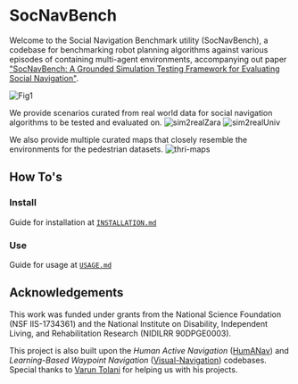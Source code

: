 # SocNavBench
Welcome to the Social Navigation Benchmark utility (SocNavBench), a codebase for benchmarking robot planning algorithms against various episodes of containing multi-agent environments, accompanying out paper ["SocNavBench: A Grounded Simulation Testing Framework for Evaluating Social Navigation"](http://www.cs.cmu.edu/~abhijatb/assets/THRI_SocNav_Benchmark.pdf).

![Fig1](https://docs.google.com/drawings/d/e/2PACX-1vRPmGkMcxBi5wiz_hLwWtsUPldot33-jR5lX6e_6EmsEAGa7nj-Yqpo5QWXWc7ldv-LbboF3HYHRQXp/pub?w=1074&h=563)


We provide scenarios curated from real world data for social navigation algorithms to be tested and evaluated on.
![sim2realZara](https://docs.google.com/drawings/d/e/2PACX-1vTFw2GQQJP6h0mQDCZd7K_tynSjt5wzN10UXFr-_pOZHzS5qpANNYBxHdqRUNdiWaBDH8WI_jClCDXK/pub?w=929&h=387)
![sim2realUniv](https://docs.google.com/drawings/d/e/2PACX-1vSOWwj_Yv6rtlSJwhyZRhgrGut9VfvnsReWrCASUWpvh3OpHvskig9VYgN5EZt6SHZzgG0g5xcejUw2/pub?w=929&h=387)

We also provide multiple curated maps that closely resemble the environments for the pedestrian datasets. 
![thri-maps](https://docs.google.com/drawings/d/e/2PACX-1vR4KzFmSbqlOCwd1dK6e9mc9ua4II2UFlvTv6rO8Bjg4C-ClFnu3J9HdpUmtP9Gb5PzcCEsWstYMxN0/pub?w=945&h=461)


## How To's
### Install
Guide for installation at [`INSTALLATION.md`](INSTALLATION.md)
### Use
Guide for usage at [`USAGE.md`](USAGE.md)

## Acknowledgements
This work was funded under grants from the National Science Foundation (NSF IIS-1734361) and the National Institute on Disability, Independent Living, and Rehabilitation Research (NIDILRR 90DPGE0003).

This project is also built upon the *Human Active Navigation* ([HumANav](https://github.com/vtolani95/HumANav-Release)) and *Learning-Based Waypoint Navigation* ([Visual-Navigation](https://github.com/smlbansal/Visual-Navigation-Release)) codebases. Special thanks to [Varun Tolani](https://github.com/vtolani95) for helping us with his projects.

